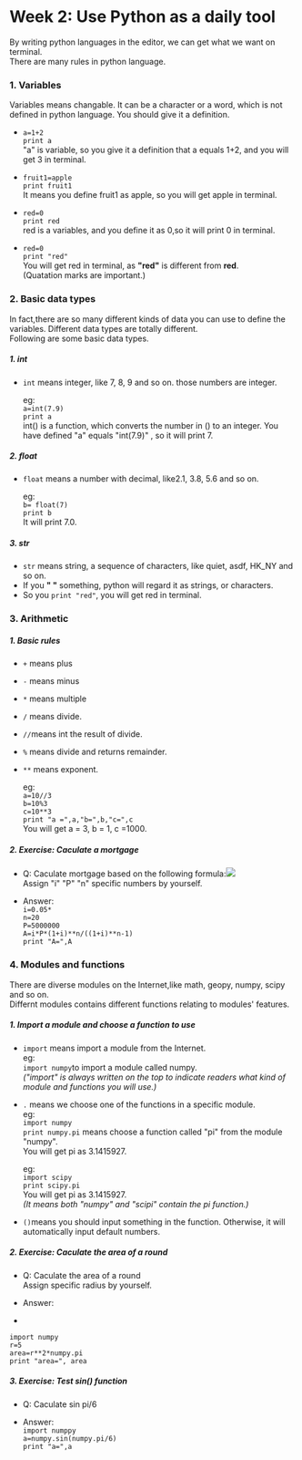 # Week 2: Use Python as a daily tool

By writing python languages in the editor, we can get what we want on terminal.  
There are many rules in python language.

### 1. Variables

Variables means changable. It can be a character or a word, which is not defined in python language. You should give it a definition.

* `a=1+2`   
  `print a`  
  "a" is variable, so you give it a definition that a equals 1+2, and you will get 3 in terminal.

* `fruit1=apple`  
  `print fruit1`  
  It means you define fruit1 as apple, so you will get apple in terminal.

* `red=0`  
  `print red`   
  red is a variables, and you define it as 0,so it will print 0 in terminal.

* `red=0`  
  `print "red"`  
  You will get red in terminal, as **"red"** is different from **red**.   
  \(Quatation marks are important.\)

### 2. Basic data types

In fact,there are so many different kinds of data you can use to define the variables. Different data types are totally different.  
Following are some basic data types.

##### 1. int

* `int` means integer, like 7, 8, 9 and so on. those numbers are integer.

  eg:  
  `a=int(7.9)`   
  `print a`   
  int\(\) is a function, which converts the number in \(\) to an integer. You have defined  "a" equals "int\(7.9\)" , so it will print 7.

##### 2. float

* `float` means a number with decimal, like2.1, 3.8, 5.6 and so on.

  eg:  
  `b= float(7)`  
  `print b`  
  It will print 7.0.

##### 3. str

* `str` means string, a sequence of characters, like quiet, asdf, HK\_NY and so on. 
* If you **" "** something, python will regard it as strings, or characters.
* So you `print "red"`, you will get red in terminal.

### 3. Arithmetic

##### 1. Basic rules

* `+` means plus
* `-` means minus
* `*` means multiple
* `/` means divide.
* `//`means int the result of divide.
* `%` means divide and returns remainder.
* `**` means exponent.

  eg:  
  `a=10//3`  
  `b=10%3`  
  `c=10**3`  
  `print "a =",a,"b=",b,"c=",c`  
   You will get a = 3, b = 1, c =1000.

##### 2. Exercise: Caculate a mortgage

* Q: Caculate mortgage based on the following formula:![](https://www.myamortizationchart.com/img/amortization-formula.jpg)  
  Assign "i"  "P"  "n" specific numbers by yourself.

* Answer:  
  `i=0.05*`  
  `n=20`  
  `P=5000000`  
  `A=i*P*(1+i)**n/((1+i)**n-1)`  
  `print "A=",A`

### 4. Modules and functions

There are diverse modules on the Internet,like math, geopy, numpy, scipy and so on.   
Differnt modules contains different functions relating to modules' features.

##### 1. Import a module and choose a function to use

* `import` means import a module from the Internet.  
  eg:  
  `import numpy`to import a module called numpy.  
  _\("import" is always written on the top to indicate readers what kind of module and functions you will use.\)_

* `.` means we choose one of the functions in a specific module.  
  eg:  
  `import numpy`  
  `print numpy.pi` means choose a function called "pi" from the module "numpy".   
   You will get pi as 3.1415927.

  eg:  
    `import scipy`  
    `print scipy.pi`  
    You will get pi as 3.1415927.  
    _\(It means both "numpy" and "scipi" contain the pi function.\)_

* `()`means you should input something in the function. Otherwise, it will automatically input default numbers.

##### 2. Exercise: Caculate the area of a round

* Q: Caculate the area of a round  
  Assign specific radius by yourself.

* Answer:

* 

```
import numpy
r=5
area=r**2*numpy.pi
print "area=", area
```

##### 3. Exercise: Test sin\(\) function

* Q: Caculate  sin pi/6

* Answer:  
  `import numppy`  
  `a=numpy.sin(numpy.pi/6)`  
  `print "a=",a`



